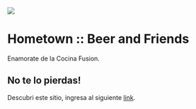 <img src="imagenes/logohometownblack.png" >

# Hometown :: Beer and Friends

Enamorate de la Cocina Fusion. 

## No te lo pierdas!

Descubri este sitio, ingresa al siguiente [link](https://bettyjaureguiberry.github.io/Hometown/).
